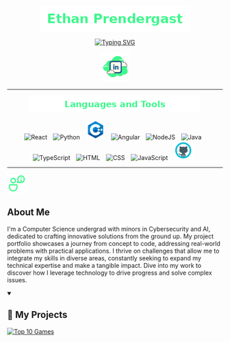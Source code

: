 <p align="center">
  <a href="https://github.com/ep626">
    <img alt="Ethan Prendergast" src="./images/ethan_prendergast_30px.png" />
  </a>
</p>

<p align="center">
  <a href="https://git.io/typing-svg">
  <img src="https://readme-typing-svg.demolab.com?font=Fira+Code&pause=1000&color=3DF78C&center=true&random=true&width=435&lines=Software+Developer;AI%2FML+Engineer;QA+Engineer;IT+Admin;3%2B+Years+Coding+Experience" alt="Typing SVG" /></a>
</p>

<!-- Social icons section -->
<p align="center">
  <a href="https://www.linkedin.com/in/ethan-prendergast/"><img width="70px" alt="LinkedIn" title="LinkedIn" src="./images/icons8-linkedin-100.png"/></a>
</p>

---
<p align="center">
  <img alt="Languages and tools" src="./images/languages_and_tools_20px.png" />
</p>

<p align="center">
  <img alt="React" width="45px" style="padding-right:10px;" src="https://media0.giphy.com/media/v1.Y2lkPTc5MGI3NjExNmtmcm9sdnZ6OTNvemg2ZHJhNDAyMnpiZmdrOWhvMnNxNm1wcWQ1eCZlcD12MV9pbnRlcm5hbF9naWZfYnlfaWQmY3Q9cw/RJzm826vu7WbJvBtxX/giphy.gif" />
  <img alt="Python" width="45px" style="padding-right:10px;" src="https://cdn.jsdelivr.net/gh/devicons/devicon/icons/python/python-plain.svg" />
  <img alt="C++" width="45px" style="padding-right:10px;" src="./images/c++.png" />
  <img alt="Angular" width="45px" style="padding-right:10px;" src="https://cdn.jsdelivr.net/gh/devicons/devicon/icons/angularjs/angularjs-plain.svg" />
  <img alt="NodeJS" width="45px" style="padding-right:10px;" src="https://cdn.jsdelivr.net/gh/devicons/devicon/icons/nodejs/nodejs-original.svg" />
  <img alt="Java" width="45px" style="padding-right:10px;" src="https://cdn.jsdelivr.net/gh/devicons/devicon/icons/java/java-original.svg"/>
  <img alt="TypeScript" width="45px" style="padding-right:10px;" src="https://cdn.jsdelivr.net/gh/devicons/devicon/icons/typescript/typescript-plain.svg" />
  <img alt="HTML" width="45px" style="padding-right:10px;" src="https://cdn.jsdelivr.net/gh/devicons/devicon/icons/html5/html5-plain.svg" />
  <img alt="CSS" width="45px" style="padding-right:10px;" src="https://cdn.jsdelivr.net/gh/devicons/devicon/icons/css3/css3-plain.svg" />
  <img alt="JavaScript" width="45px" style="padding-right:10px;" src="https://cdn.jsdelivr.net/gh/devicons/devicon/icons/javascript/javascript-plain.svg" />
  <img alt="GitHub" width="45px" style="padding-right:10px;" src="./images/github.png" />
</p>

---
<p style="center">
  <img alt = "about me" width="45px" style="padding-right:10px;" src="./images/icons8-about-me-96.png"/>
  <h2>About Me
  </h2>
  I'm a Computer Science undergrad with minors in Cybersecurity and AI, dedicated to crafting innovative solutions from the ground up. My project portfolio showcases a journey from concept to code, addressing real-world problems with practical applications. I thrive on challenges that allow me to integrate my skills in diverse areas, constantly seeking to expand my technical expertise and make a tangible impact. Dive into my work to discover how I leverage technology to drive progress and solve complex issues.
</p>

<details open>
  <summary><h2>📗 My Projects</h2></summary>
  <p align="left">
    <a href="https://github.com/ep626/Top-10-Games">
      <img width="278" src="https://github-readme-stats.vercel.app/api/pin/?username=ep626&repo=Top-10-Games&theme=react&bg_color=1F222E&title_color=3DF78C&hide_border=true&icon_color=F8D866&show_icons=false&show_description=false" alt="Top 10 Games">
    </a>
  </p>
</details>